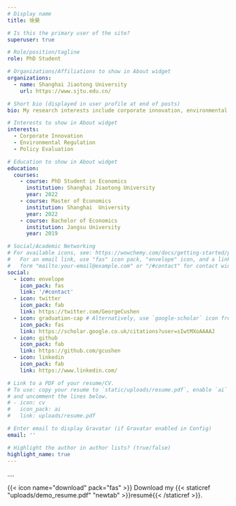 ```yaml
---
# Display name
title: 徐昊

# Is this the primary user of the site?
superuser: true

# Role/position/tagline
role: PhD Student

# Organizations/Affiliations to show in About widget
organizations:
  - name: Shanghai Jiaotong University
    url: https://www.sjtu.edu.cn/

# Short bio (displayed in user profile at end of posts)
bio: My research interests include corporate innovation, environmental regulation, and policy evaluation.

# Interests to show in About widget
interests:
  - Corporate Innovation
  - Environmental Regulation
  - Policy Evaluation

# Education to show in About widget
education:
  courses:
    - course: PhD Student in Economics
      institution: Shanghai Jiaotong University
      year: 2022
    - course: Master of Economics
      institution: Shanghai  University
      year: 2022
    - course: Bachelor of Economics
      institution: Jangsu University
      year: 2019

# Social/Academic Networking
# For available icons, see: https://wowchemy.com/docs/getting-started/page-builder/#icons
#   For an email link, use "fas" icon pack, "envelope" icon, and a link in the
#   form "mailto:your-email@example.com" or "/#contact" for contact widget.
social:
  - icon: envelope
    icon_pack: fas
    link: '/#contact'
  - icon: twitter
    icon_pack: fab
    link: https://twitter.com/GeorgeCushen
  - icon: graduation-cap # Alternatively, use `google-scholar` icon from `ai` icon pack
    icon_pack: fas
    link: https://scholar.google.co.uk/citations?user=sIwtMXoAAAAJ
  - icon: github
    icon_pack: fab
    link: https://github.com/gcushen
  - icon: linkedin
    icon_pack: fab
    link: https://www.linkedin.com/

# Link to a PDF of your resume/CV.
# To use: copy your resume to `static/uploads/resume.pdf`, enable `ai` icons in `params.toml`,
# and uncomment the lines below.
# - icon: cv
#   icon_pack: ai
#   link: uploads/resume.pdf

# Enter email to display Gravatar (if Gravatar enabled in Config)
email: ''

# Highlight the author in author lists? (true/false)
highlight_name: true
---
```


....

{{< icon name="download" pack="fas" >}} Download my {{< staticref "uploads/demo_resume.pdf" "newtab" >}}resumé{{< /staticref >}}.
